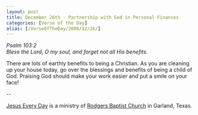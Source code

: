 ```yaml
---
layout: post
title: December 26th - Partnership with God in Personal Finances
categories: [Verse of the Day]
alias: [/VerseOfTheDay/2008/12/26/]
---
```


_Psalm 103:2  
Bless the Lord, O my soul, and forget not all His benefits._

There are lots of earthly benefits to being a Christian. As you are
cleaning up your house today, go over the blessings and benefits of
being a child of God. Praising God should make your work easier and
put a smile on your face!

 --

<a href=http://jesuseveryday.net>Jesus Every Day</a> is a ministry of <a href=http://rodgersbaptist.net>Rodgers Baptist Church</a> in Garland, Texas.
